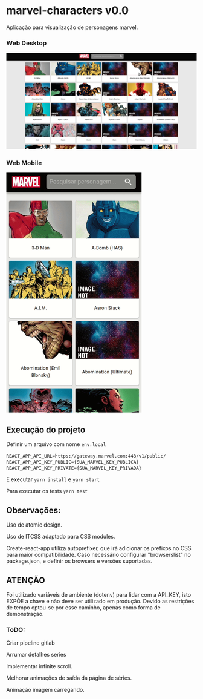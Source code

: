 # marvel-characters v0.0

Aplicação para visualização de personagens marvel.

### Web Desktop

![Desktop](screenshots/desktop.gif)

### Web Mobile

![Desktop](screenshots/mobile.gif)

## Execução do projeto

Definir um arquivo com nome `env.local`

```
REACT_APP_API_URL=https://gateway.marvel.com:443/v1/public/
REACT_APP_API_KEY_PUBLIC={SUA_MARVEL_KEY_PUBLICA}
REACT_APP_API_KEY_PRIVATE={SUA_MARVEL_KEY_PRIVADA}
```

E executar `yarn install` e `yarn start`

Para executar os tests `yarn test`

## Observações:

Uso de atomic design.

Uso de ITCSS adaptado para CSS modules.

Create-react-app utiliza autoprefixer, que irá adicionar os prefixos no CSS para maior compatibilidade. Caso necessário configurar "browserslist" no package.json, e definir os browsers e versões suportadas.

## ATENÇÃO

Foi utilizado variáveis de ambiente (dotenv) para lidar com a API_KEY, isto EXPÕE a chave e não deve ser utilizado em produção. Devido as restrições de tempo optou-se por esse caminho, apenas como forma de demonstração.

### ToDO:

Criar pipeline gitlab

Arrumar detalhes series

Implementar infinite scroll.

Melhorar animações de saída da página de séries.

Animação imagem carregando.

<!-- Estudar styled components -->
